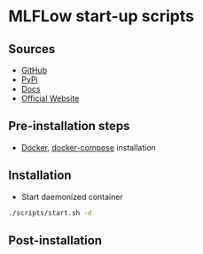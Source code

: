 # MLFLow start-up scripts

## Sources

- [GitHub](https://github.com/mlflow/mlflow)
- [PyPi](https://pypi.org/project/mlflow/)
- [Docs](https://mlflow.org/docs/latest/index.html)
- [Official Website](https://mlflow.org/)

## Pre-installation steps

- [Docker](https://docs.docker.com/engine/install/ubuntu/), [docker-compose](https://docs.docker.com/compose/install/) installation 

## Installation

- Start daemonized container
```bash
./scripts/start.sh -d
```

## Post-installation


